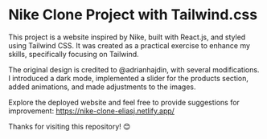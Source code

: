 # Nike Clone Project with Tailwind.css

This project is a website inspired by Nike, built with React.js, and styled using Tailwind CSS. It was created as a practical exercise to enhance my skills, specifically focusing on Tailwind.

The original design is credited to @adrianhajdin, with several modifications. I introduced a dark mode, implemented a slider for the products section, added animations, and made adjustments to the images.

Explore the deployed website and feel free to provide suggestions for improvement: https://nike-clone-eliasj.netlify.app/

Thanks for visiting this repository! 😊

